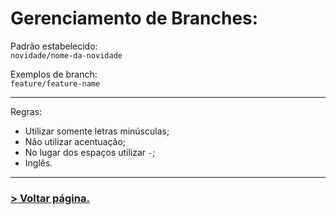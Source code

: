 # **Gerenciamento de Branches**:

Padrão estabelecido:  
`novidade/nome-da-novidade`

Exemplos de branch:  
`feature/feature-name`  

----

Regras:

- Utilizar somente letras minúsculas;
- Não utilizar acentuação;
- No lugar dos espaços utilizar `-`;
- Inglês.

----

### [**> Voltar página.**](/README.md)